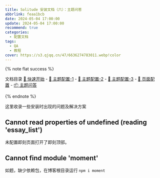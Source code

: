```yaml
---
title: Solitude 安装文档（六）：主题问答
abbrlink: feaa1bcb
date: 2024-05-04 17:00:00
update: 2024-05-04 17:00:00
recommend: true
categories:
  - 配置文档
tags:
  - QA
  - 教程
cover: https://s3.qjqq.cn/47/6636274783011.webp!color
---
```


{% note flat success %}

文档目录
[🚀 快速开始](/p/222d372e.html) - [🔩 主题配置-1](/p/c7b87cc.html) - [🏹 主题配置-2](/p/ce332f00.html) - [🎯 主题配置-3](/p/3c80d950.html) - [🔧 页面配置](/p/2d1abc96.html) - [📦 主题问答](/p/feaa1bcb.html)

{% endnote %}

这里收录一些安装时出现的问题及解决方案

## Cannot read properties of undefined (reading 'essay_list')

未配置即刻页面打开了即刻顶部。

## Cannot find module 'moment'

如题，缺少依赖包，在博客根目录运行 `npm i moment`

